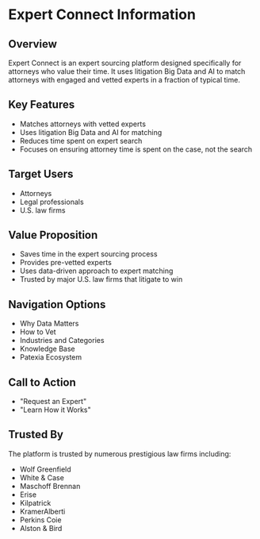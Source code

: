 # Expert Connect Information

## Overview
Expert Connect is an expert sourcing platform designed specifically for attorneys who value their time. It uses litigation Big Data and AI to match attorneys with engaged and vetted experts in a fraction of typical time.

## Key Features
- Matches attorneys with vetted experts
- Uses litigation Big Data and AI for matching
- Reduces time spent on expert search
- Focuses on ensuring attorney time is spent on the case, not the search

## Target Users
- Attorneys
- Legal professionals
- U.S. law firms

## Value Proposition
- Saves time in the expert sourcing process
- Provides pre-vetted experts
- Uses data-driven approach to expert matching
- Trusted by major U.S. law firms that litigate to win

## Navigation Options
- Why Data Matters
- How to Vet
- Industries and Categories
- Knowledge Base
- Patexia Ecosystem

## Call to Action
- "Request an Expert"
- "Learn How it Works"

## Trusted By
The platform is trusted by numerous prestigious law firms including:
- Wolf Greenfield
- White & Case
- Maschoff Brennan
- Erise
- Kilpatrick
- KramerAlberti
- Perkins Coie
- Alston & Bird
